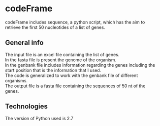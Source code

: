 # codeFrame

codeFrame includes sequence, a python script, which has the aim to retrieve the first 50 nucleotides of a list of genes.

## General info 

The input file is an excel file containing the list of genes. <br />
In the fasta file is present the genome of the organism. <br />
In the genbank file includes information regarding the genes including the start position that is the information that I used. <br />
The code is generalized to work with the genbank file of different organisms. <br />
The output file is a fasta file containing the sequences of 50 nt of the genes. <br />

## Technologies

The version of Python used is 2.7
